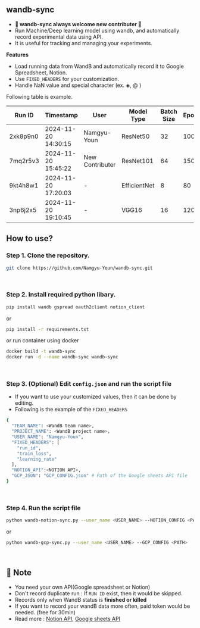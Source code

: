 ## wandb-sync
- **🎉  wandb-sync always welcome new contributer 🎉**
- Run Machine/Deep learning model using wandb, and automatically record experimental data using API.
- It is useful for tracking and managing your experiments.

**Features**
- Load running data from WandB and automatically record it to Google Spreadsheet, Notion.
- Use ```FIXED_HEADERS``` for your customization.
- Handle NaN value and special character (ex. ◈, @ )


Following table is example.

| Run ID | Timestamp | User | Model Type | Batch Size | Epochs | Training Loss | Validation Loss |
|--------|-----------|------|------------|---------------|------------|---------|------------|
| 2xk8p9n0 | 2024-11-20 14:30:15 | Namgyu-Youn | ResNet50 | 32 | 100 | 0.245 | 0.312 |
| 7mq2r5v3 | 2024-11-20 15:45:22 | New Contributer | ResNet101 | 64 | 150 | 0.198 | 0.287 |
| 9kt4h8w1 | 2024-11-20 17:20:03 | - | EfficientNet | 8 | 80 | 0.267 | 0.295 |
| 3np6j2x5 | 2024-11-20 19:10:45 | - | VGG16 | 16 | 120 | 0.312 | 0.358 |


## How to use?
### Step 1. Clone the repository.
```bash
git clone https://github.com/Namgyu-Youn/wandb-sync.git
```

<br/>

### Step 2. Install required python libary.
```bash
pip install wandb gspread oauth2client notion_client
```
or
```bash
pip install -r requirements.txt
```
or
run container using docker
```bash
docker build -t wandb-sync
docker run -d --name wandb-sync wandb-sync
```

<br/>

### Step 3. (Optional) Edit ```config.json``` and run the script file
- If you want to use your customized values, then it can be done by editing.
- Following is the example of the ```FIXED_HEADERS```
``` bash
{
  "TEAM_NAME": <WandB team name>,
  "PROJECT_NAME": <WandB project name>,
  "USER_NAME": "Namgyu-Youn",
  "FIXED_HEADERS": [
    "run_id",
    "train_loss",
    "learning_rate"
  ],
  "NOTION_API":<NOTION API>,
  "GCP_JSON": "GCP_CONFIG.json" # Path of the Google sheets API file
}
```

<br/>

### Step 4. Run the script file
```bash
python wandb-notion-sync.py --user_name <USER_NAME> --NOTION_CONFIG <PATH>
```
or
```bash
python wandb-gcp-sync.py --user_name <USER_NAME> --GCP_CONFIG <PATH>
```

<br/>


## 📝 Note
- You need your own API(Google spreadsheet or Notion)
- Don't record duplicate run : If ```RUN ID``` exist, then it would be skipped.
- Records only when WandB status is **finished or killed**
- If you want to record your wandB data more often, paid token would be needed. (free for 30min)
- Read more : [Notion API](https://developers.notion.com/reference/database), [Google sheets API](https://developers.google.com/sheets/api/guides/concepts?hl=ko)

